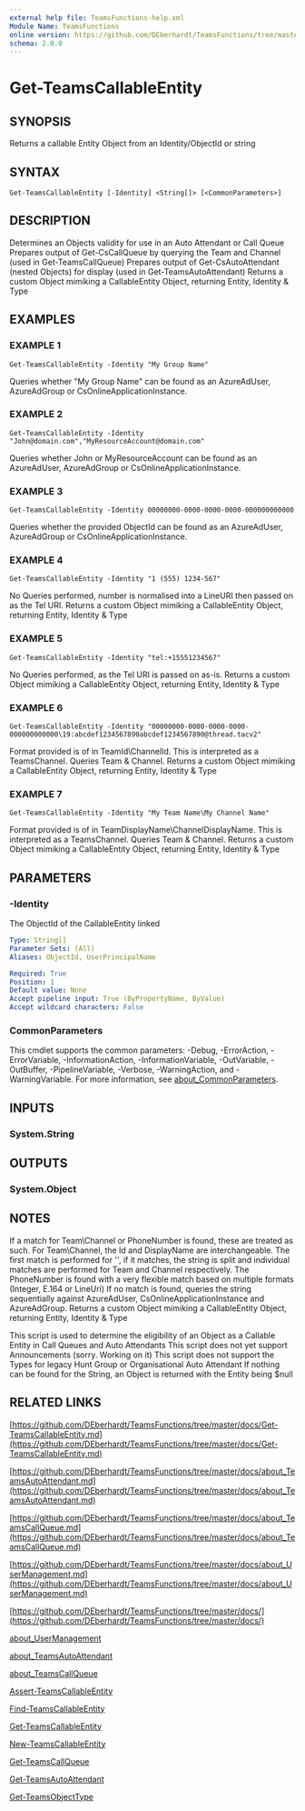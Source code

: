 ```yaml
---
external help file: TeamsFunctions-help.xml
Module Name: TeamsFunctions
online version: https://github.com/DEberhardt/TeamsFunctions/tree/master/docs/Get-TeamsCallableEntity.md
schema: 2.0.0
---
```


# Get-TeamsCallableEntity

## SYNOPSIS
Returns a callable Entity Object from an Identity/ObjectId or string

## SYNTAX

```
Get-TeamsCallableEntity [-Identity] <String[]> [<CommonParameters>]
```

## DESCRIPTION
Determines an Objects validity for use in an Auto Attendant or Call Queue
Prepares output of Get-CsCallQueue by querying the Team and Channel (used in Get-TeamsCallQueue)
Prepares output of Get-CsAutoAttendant (nested Objects) for display (used in Get-TeamsAutoAttendant)
Returns a custom Object mimiking a CallableEntity Object, returning Entity, Identity & Type

## EXAMPLES

### EXAMPLE 1
```
Get-TeamsCallableEntity -Identity "My Group Name"
```

Queries whether "My Group Name" can be found as an AzureAdUser, AzureAdGroup or CsOnlineApplicationInstance.

### EXAMPLE 2
```
Get-TeamsCallableEntity -Identity "John@domain.com","MyResourceAccount@domain.com"
```

Queries whether John or MyResourceAccount can be found as an AzureAdUser, AzureAdGroup or CsOnlineApplicationInstance.

### EXAMPLE 3
```
Get-TeamsCallableEntity -Identity 00000000-0000-0000-0000-000000000000
```

Queries whether the provided ObjectId can be found as an AzureAdUser, AzureAdGroup or CsOnlineApplicationInstance.

### EXAMPLE 4
```
Get-TeamsCallableEntity -Identity "1 (555) 1234-567"
```

No Queries performed, number is normalised into a LineURI then passed on as the Tel URI.
Returns a custom Object mimiking a CallableEntity Object, returning Entity, Identity & Type

### EXAMPLE 5
```
Get-TeamsCallableEntity -Identity "tel:+15551234567"
```

No Queries performed, as the Tel URI is passed on as-is.
Returns a custom Object mimiking a CallableEntity Object, returning Entity, Identity & Type

### EXAMPLE 6
```
Get-TeamsCallableEntity -Identity "00000000-0000-0000-0000-000000000000\19:abcdef1234567890abcdef1234567890@thread.tacv2"
```

Format provided is of in TeamId\ChannelId.
This is interpreted as a TeamsChannel.
Queries Team & Channel.
Returns a custom Object mimiking a CallableEntity Object, returning Entity, Identity & Type

### EXAMPLE 7
```
Get-TeamsCallableEntity -Identity "My Team Name\My Channel Name"
```

Format provided is of in TeamDisplayName\ChannelDisplayName.
This is interpreted as a TeamsChannel.
Queries Team & Channel.
Returns a custom Object mimiking a CallableEntity Object, returning Entity, Identity & Type

## PARAMETERS

### -Identity
The ObjectId of the CallableEntity linked

```yaml
Type: String[]
Parameter Sets: (All)
Aliases: ObjectId, UserPrincipalName

Required: True
Position: 1
Default value: None
Accept pipeline input: True (ByPropertyName, ByValue)
Accept wildcard characters: False
```

### CommonParameters
This cmdlet supports the common parameters: -Debug, -ErrorAction, -ErrorVariable, -InformationAction, -InformationVariable, -OutVariable, -OutBuffer, -PipelineVariable, -Verbose, -WarningAction, and -WarningVariable. For more information, see [about_CommonParameters](http://go.microsoft.com/fwlink/?LinkID=113216).

## INPUTS

### System.String
## OUTPUTS

### System.Object
## NOTES
If a match for Team\Channel or PhoneNumber is found, these are treated as such.
For Team\Channel, the Id and DisplayName are interchangeable.
The first match is performed for '\', if it matches,
the string is split and individual matches are performed for Team and Channel respectively.
The PhoneNumber is found with a very flexible match based on multiple formats (Integer, E.164 or LineUri)
If no match is found, queries the string sequentially against AzureAdUser, CsOnlineApplicationInstance and AzureAdGroup.
Returns a custom Object mimiking a CallableEntity Object, returning Entity, Identity & Type

This script is used to determine the eligibility of an Object as a Callable Entity in Call Queues and Auto Attendants
This script does not yet support Announcements (sorry.
Working on it)
This script does not support the Types for legacy Hunt Group or Organisational Auto Attendant
If nothing can be found for the String, an Object is returned with the Entity being $null

## RELATED LINKS

[https://github.com/DEberhardt/TeamsFunctions/tree/master/docs/Get-TeamsCallableEntity.md](https://github.com/DEberhardt/TeamsFunctions/tree/master/docs/Get-TeamsCallableEntity.md)

[https://github.com/DEberhardt/TeamsFunctions/tree/master/docs/about_TeamsAutoAttendant.md](https://github.com/DEberhardt/TeamsFunctions/tree/master/docs/about_TeamsAutoAttendant.md)

[https://github.com/DEberhardt/TeamsFunctions/tree/master/docs/about_TeamsCallQueue.md](https://github.com/DEberhardt/TeamsFunctions/tree/master/docs/about_TeamsCallQueue.md)

[https://github.com/DEberhardt/TeamsFunctions/tree/master/docs/about_UserManagement.md](https://github.com/DEberhardt/TeamsFunctions/tree/master/docs/about_UserManagement.md)

[https://github.com/DEberhardt/TeamsFunctions/tree/master/docs/](https://github.com/DEberhardt/TeamsFunctions/tree/master/docs/)

[about_UserManagement]()

[about_TeamsAutoAttendant]()

[about_TeamsCallQueue]()

[Assert-TeamsCallableEntity]()

[Find-TeamsCallableEntity]()

[Get-TeamsCallableEntity]()

[New-TeamsCallableEntity]()

[Get-TeamsCallQueue]()

[Get-TeamsAutoAttendant]()

[Get-TeamsObjectType]()

